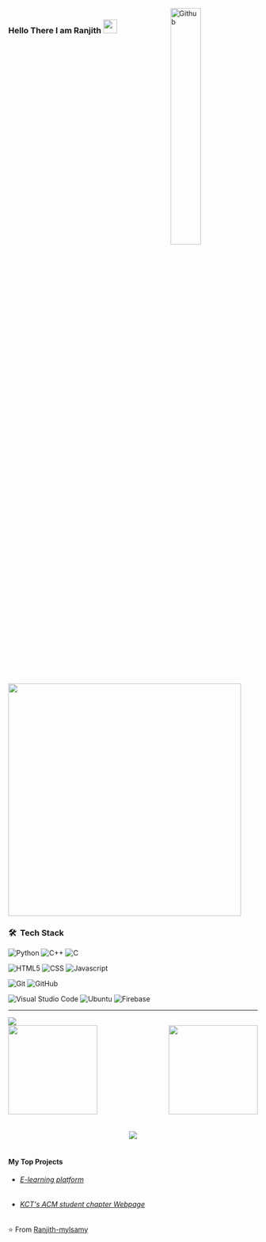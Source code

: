 <img width="35%" align="right" alt="Github" border-radius="0.5rem" src="https://media.giphy.com/media/qgQUggAC3Pfv687qPC/giphy.gif" />
<h3 align="left">
  Hello There I am Ranjith
  <img src="https://media.giphy.com/media/hvRJCLFzcasrR4ia7z/giphy.gif" width="28">
</h3>
&nbsp;

<img width='470px' align='center' src='https://readme-typing-svg.demolab.com?color=%2336BCF7&size=21&lines=%F0%9F%92%BB Beta+Embedded+Engineer;'>


<h3> 🛠 &nbsp;Tech Stack</h3>

  ![Python](https://img.shields.io/badge/Python-3776AB?style=for-the-badge&logo=python&logoColor=white)
  ![C++](https://img.shields.io/badge/C%2B%2B-00599C?style=for-the-badge&logo=c%2B%2B&logoColor=white)
  ![C](https://img.shields.io/badge/-C-blue?style=for-the-badge&logoColor=white)

  ![HTML5](https://img.shields.io/badge/HTML5-E34F26?style=for-the-badge&logo=html5&logoColor=white)
  ![CSS](https://img.shields.io/badge/CSS-239120?&style=for-the-badge&logo=css3&logoColor=white)
  ![Javascript](https://img.shields.io/badge/JavaScript-F7DF1E?style=for-the-badge&logo=javascript&logoColor=black)

  ![Git](https://img.shields.io/badge/Git-F05032?style=for-the-badge&logo=git&logoColor=white)
  ![GitHub](https://img.shields.io/badge/GitHub-6666FF?style=for-the-badge&logo=github&logoColor=white)

  ![Visual Studio Code](https://img.shields.io/badge/Visual_Studio_Code-0078D4?style=for-the-badge&logo=visual%20studio%20code&logoColor=white)
  ![Ubuntu](https://img.shields.io/badge/Ubuntu-E95420?style=for-the-badge&logo=ubuntu&logoColor=white)
  ![Firebase](https://img.shields.io/badge/firebase-ffca28?style=for-the-badge&logo=firebase&logoColor=black)
<br/>
<hr>
    <img src="https://komarev.com/ghpvc/?username=Ranjith-mylsamy&style=plastic" />
    <br/>
    <a href="https://github.com/Ranjith-mylsamy">
      <div style="display: flex; justify-content: space-between;">
        <img height="180em width="750em src="https://github-readme-stats.vercel.app/api/top-langs/?username=Ranjith-mylsamy&theme=react&layout=compact&hide=scss,handlebars,shell,ruby,php&hide_border=true&count_private=true"/>
        <img height="180em" src="https://github-readme-stats.vercel.app/api?username=Ranjith-mylsamy&theme=react&show_icons=true&hide_border=true&count_private=true"/>
      </div>
    </a>
    <br/>
    <br>
    <div align="center">
      <img src="https://github-readme-activity-graph.vercel.app/graph?username=Ranjith-mylsamy&theme=react-dark&hide_border=true"/>
    </div>
    <br>
        <h4>My Top Projects</h4>
    <ul>
      <li><h6><a href="https://e-learning-platform-f5d7c.web.app/">E-learning platform</a></h6></li>
      <li><h6><a href="https://acm.kct.ac.in/index.html">KCT's ACM student chapter Webpage</a></h6></li>
    </ul>
⭐️ From <a href="https://github.com/Ranjith-mylsamy">Ranjith-mylsamy</a>
